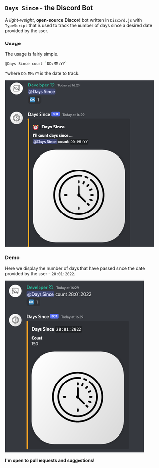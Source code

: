 ## `Days Since` - the Discord Bot

A _light-weight_, __open-source__ __Discord__ bot written in `Discord.js` with `TypeScript` that is used to track the number of days since a desired date provided by the user.

### Usage

The usage is fairly simple.

```sh
@Days Since count `DD:MM:YY`
```
\*where `DD:MM:YY` is the date to track.

![usage](assets/demo1.png)

### Demo

Here we display the number of days that have passed since the date provided by the user - `28:01:2022`.

![demo](assets/demo2.png)

**I'm open to pull requests and suggestions!**